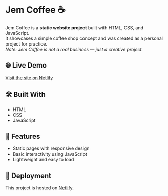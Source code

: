 # Jem Coffee ☕

Jem Coffee is a **static website project** built with HTML, CSS, and JavaScript.  
It showcases a simple coffee shop concept and was created as a personal project for practice.  
*Note: Jem Coffee is not a real business — just a creative project.*

## 🌐 Live Demo
[Visit the site on Netlify](#https://jem-coffee-22.netlify.app/)

## 🛠️ Built With
- HTML  
- CSS  
- JavaScript  

## 📂 Features
- Static pages with responsive design  
- Basic interactivity using JavaScript  
- Lightweight and easy to load  

## 🚀 Deployment
This project is hosted on [Netlify](https://jem-coffee-22.netlify.app/).

